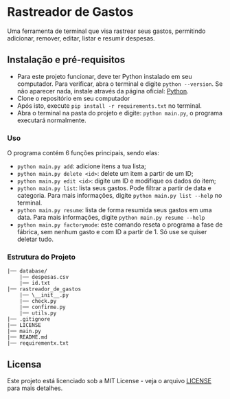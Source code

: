# Rastreador de Gastos

Uma ferramenta de terminal que visa rastrear seus gastos, permitindo adicionar, remover, editar, listar e resumir despesas.

## Instalação e pré-requisitos

- Para este projeto funcionar, deve ter Python instalado em seu computador. Para verificar, abra o terminal e digite `python --version`. Se não aparecer nada, instale através da página oficial: [Python](https://www.python.org/downloads/).
- Clone o repositório em seu computador
- Após isto, execute `pip install -r requirements.txt` no terminal.
- Abra o terminal na pasta do projeto e digite: `python main.py`, o programa executará normalmente.

### Uso
O programa contém 6 funções principais, sendo elas:

- `python main.py add`: adicione itens a tua lista;
- `python main.py delete <id>`: delete um item a partir de um ID;
- `python main.py edit <id>`: digite um ID e modifique os dados do item;
- `python main.py list`: lista seus gastos. Pode filtrar a partir de data e categoria. Para mais informações, digite `python main.py list --help` no terminal.
- `python main.py resume`: lista de forma resumida seus gastos em uma data. Para mais informações, digite `python main.py resume --help`
- `python main.py factorymode`: este comando reseta o programa a fase de fábrica, sem nenhum gasto e com ID a partir de 1. Só use se quiser deletar tudo.

### Estrutura do Projeto

```
|── database/
    |── despesas.csv
    |── id.txt
|── rastreador_de_gastos
    |── \__init__.py
    |── check.py
    |── confirme.py
    |── utils.py
|── .gitignore
|── LICENSE
|── main.py
|── README.md
|── requirementx.txt
```

## Licensa

Este projeto está licenciado sob a MIT License - veja o arquivo [LICENSE](LICENSE) para mais detalhes.